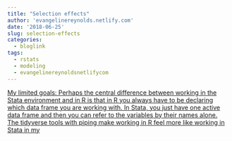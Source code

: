 ```yaml
---
title: "Selection effects"
author: 'evangelinereynolds.netlify.com'
date: '2018-06-25'
slug: selection-effects
categories:
  - bloglink
tags:
  - rstats
  - modeling
  - evangelinereynoldsnetlifycom
---
```


[My limited goals: Perhaps the central difference between working in the Stata environment and in R is that in R you always have to be declaring which data frame you are working with. In Stata, you just have one active data frame and then you can refer to the variables by their names alone. The tidyverse tools with piping make working in R feel more like working in Stata in my<i class="fas fa-external-link-alt"></i>](https://evangelinereynolds.netlify.com/post/selection-effects/)

